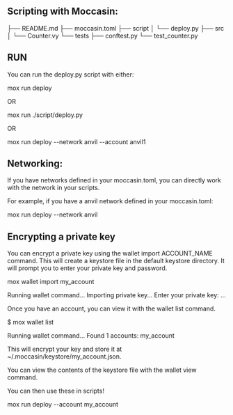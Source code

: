 ## Scripting with Moccasin:

├── README.md
├── moccasin.toml
├── script
│   └── deploy.py
├── src
│   └── Counter.vy
└── tests
    ├── conftest.py
    └── test_counter.py
    
## RUN
You can run the deploy.py script with either:


mox run deploy 


OR


mox run ./script/deploy.py


OR


mox run deploy --network anvil --account anvil1

## Networking:


If you have networks defined in your moccasin.toml, 
you can directly work with the network in your scripts. 


For example, if you have a anvil network defined in your moccasin.toml:


mox run deploy --network anvil

## Encrypting a private key
You can encrypt a private key using the wallet import ACCOUNT_NAME command. This will create a keystore file in the default keystore directory.
It will prompt you to enter your private key and password.


mox wallet import my_account

Running wallet command...
Importing private key...
Enter your private key:  ...



Once you have an account, you can view it with the wallet list command.

$ mox wallet list

Running wallet command...
Found 1 accounts:
my_account



This will encrypt your key and store it at ~/.moccasin/keystore/my_account.json. 

You can view the contents of the keystore file with the wallet view command.

You can then use these in scripts!



mox run deploy --account my_account


